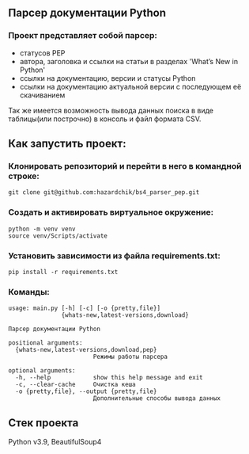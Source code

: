 ## Парсер документации Python
### Проект представляет собой парсер:
- статусов PEP
- автора, заголовка и ссылки на статьи в разделах 'What’s New in Python'
- ссылки на документацию, версии и статусы Python
- ссылки на документацию актуальной версии с последующем её скачиванием    
    
Так же имеется возможность вывода данных поиска в виде таблицы(или построчно) в консоль и файл формата CSV.    

## Как запустить проект:
### Клонировать репозиторий и перейти в него в командной строке:
```
git clone git@github.com:hazardchik/bs4_parser_pep.git
```

### Создать и активировать виртуальное окружение:
```
python -m venv venv
source venv/Scripts/activate
```

### Установить зависимости из файла requirements.txt:
```
pip install -r requirements.txt
```

### Команды:
```
usage: main.py [-h] [-c] [-o {pretty,file}]
               {whats-new,latest-versions,download}

Парсер документации Python

positional arguments:
  {whats-new,latest-versions,download,pep}
                        Режимы работы парсера

optional arguments:
  -h, --help            show this help message and exit
  -c, --clear-cache     Очистка кеша
  -o {pretty,file}, --output {pretty,file}
                        Дополнительные способы вывода данных
```

## Cтек проекта
Python v3.9, BeautifulSoup4
